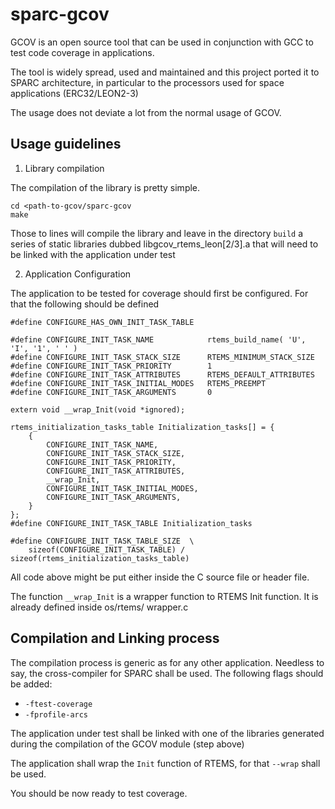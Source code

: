 # sparc-gcov

GCOV is an open source tool that can be used in conjunction with GCC to test code coverage in applications. 

The tool is widely spread, used and maintained and this project ported it to SPARC architecture, in particular to the processors used for space applications (ERC32/LEON2-3)

The usage does not deviate a lot from the normal usage of GCOV.


## Usage guidelines

1. Library compilation

The compilation of the library is pretty simple.

```
cd <path-to-gcov/sparc-gcov
make
```

Those to lines will compile the library and leave in the directory ```build``` a series of static libraries dubbed libgcov_rtems_leon[2/3].a that will need to be linked with the application under test


2. Application Configuration

The application to be tested for coverage should first be configured. For that the following should be defined

```
#define CONFIGURE_HAS_OWN_INIT_TASK_TABLE

#define CONFIGURE_INIT_TASK_NAME            rtems_build_name( 'U', 'I', '1', ' ' )
#define CONFIGURE_INIT_TASK_STACK_SIZE      RTEMS_MINIMUM_STACK_SIZE
#define CONFIGURE_INIT_TASK_PRIORITY        1
#define CONFIGURE_INIT_TASK_ATTRIBUTES      RTEMS_DEFAULT_ATTRIBUTES
#define CONFIGURE_INIT_TASK_INITIAL_MODES   RTEMS_PREEMPT
#define CONFIGURE_INIT_TASK_ARGUMENTS       0

extern void __wrap_Init(void *ignored);

rtems_initialization_tasks_table Initialization_tasks[] = {
    {
        CONFIGURE_INIT_TASK_NAME,
        CONFIGURE_INIT_TASK_STACK_SIZE,
        CONFIGURE_INIT_TASK_PRIORITY,
        CONFIGURE_INIT_TASK_ATTRIBUTES,
        __wrap_Init,
        CONFIGURE_INIT_TASK_INITIAL_MODES,
        CONFIGURE_INIT_TASK_ARGUMENTS,
    }
};
#define CONFIGURE_INIT_TASK_TABLE Initialization_tasks

#define CONFIGURE_INIT_TASK_TABLE_SIZE  \
    sizeof(CONFIGURE_INIT_TASK_TABLE) / sizeof(rtems_initialization_tasks_table)
```


All code above might be put either inside the C source file or header file.

The function ```__wrap_Init``` is a wrapper function to RTEMS Init function. It is already defined inside os/rtems/ wrapper.c

## Compilation and Linking process

The compilation process is generic as for any other application. Needless to say, the cross-compiler for SPARC shall be used.
The following flags should be added:

- ```-ftest-coverage```
- ```-fprofile-arcs```

The application under test shall be linked with one of the libraries generated during the compilation of the GCOV module (step above)

The application shall wrap the ```Init``` function of RTEMS, for that ```--wrap``` shall be used.


You should be now ready to test coverage.


